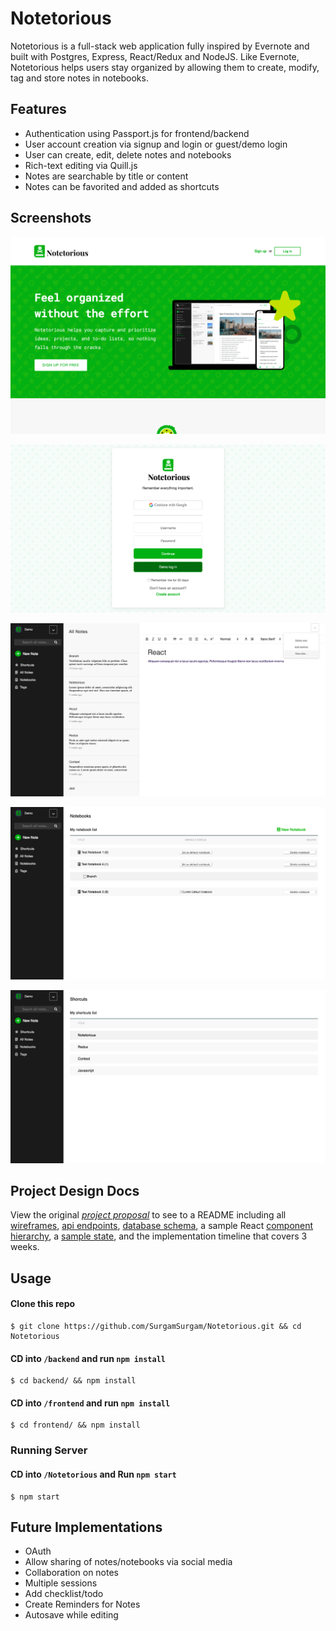 # Notetorious

Notetorious is a full-stack web application fully inspired by Evernote and built with Postgres, Express, React/Redux and NodeJS. Like Evernote, Notetorious helps users stay organized by allowing them to create, modify, tag and store notes in notebooks.

## Features

- Authentication using Passport.js for frontend/backend
- User account creation via signup and login or guest/demo login
- User can create, edit, delete notes and notebooks
- Rich-text editing via Quill.js
- Notes are searchable by title or content
- Notes can be favorited and added as shortcuts

## Screenshots

![Notetorious](./images/notetorious-landing-page.png "Landing")

![Notetorious](./images/notetorious-login-page.png "Login")

![Notetorious](./images/notetorious-all-notes-page.png "all notes")

![Notetorious](./images/notetorious-notebooks-page.png "notebooks")

![Notetorious](./images/notetorious-shortcuts-page.png "shortcuts")

## Project Design Docs

View the original _[project proposal](./original-readme.md)_ to see to a README including all [wireframes](./wireframes), [api endpoints](./api-endpoints.md), [database schema](./schema.md), a sample React [component hierarchy](./component-hierarchy.md), a [sample state](./sample-state.md), and the implementation timeline that covers 3 weeks.

## Usage

#### Clone this repo

```
$ git clone https://github.com/SurgamSurgam/Notetorious.git && cd Notetorious
```

#### CD into `/backend` and run `npm install`

```
$ cd backend/ && npm install
```

#### CD into `/frontend` and run `npm install`

```
$ cd frontend/ && npm install
```

### Running Server

#### CD into `/Notetorious` and Run `npm start`

```
$ npm start
```

## Future Implementations

- OAuth
- Allow sharing of notes/notebooks via social media
- Collaboration on notes
- Multiple sessions
- Add checklist/todo
- Create Reminders for Notes
- Autosave while editing
